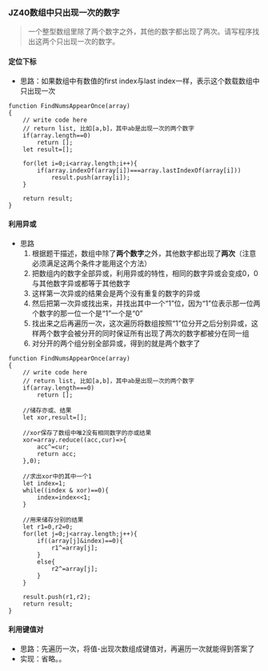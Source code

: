 ### JZ40数组中只出现一次的数字
> 一个整型数组里除了两个数字之外，其他的数字都出现了两次。请写程序找出这两个只出现一次的数字。

#### 定位下标
- 思路：如果数组中有数值的first index与last index一样，表示这个数载数组中只出现一次

```
function FindNumsAppearOnce(array)
{
    // write code here
    // return list, 比如[a,b]，其中ab是出现一次的两个数字
    if(array.length==0)
        return [];
    let result=[];
    
    for(let i=0;i<array.length;i++){
        if(array.indexOf(array[i])===array.lastIndexOf(array[i]))
            result.push(array[i]);
    }
    
    return result;
}
```

#### 利用异或
- 思路
	1. 根据题干描述，数组中除了**两个数字**之外，其他数字都出现了**两次**（注意必须满足这两个条件才能用这个方法）
	2. 把数组内的数字全部异或，利用异或的特性，相同的数字异或会变成0，0与其他数字异或都等于其他数字
	3. 这样第一次异或的结果会是两个没有重复的数字的异或
	4. 然后把第一次异或找出来，并找出其中一个“1”位，因为“1”位表示那一位两个数字的那一位一个是“1”一个是“0”
	5. 找出来之后再遍历一次，这次遍历将数组按照“1”位分开之后分别异或，这样两个数字会被分开的同时保证所有出现了两次的数字都被分在同一组
	6. 对分开的两个组分别全部异或，得到的就是两个数字了

```
function FindNumsAppearOnce(array)
{
    // write code here
    // return list, 比如[a,b]，其中ab是出现一次的两个数字
    if(array.length===0)
        return [];
    
    //储存亦或、结果
    let xor,result=[];
    
    //xor保存了数组中唯2没有相同数字的亦或结果
    xor=array.reduce((acc,cur)=>{
    	acc^=cur;
    	return acc;
    },0);
    
    //求出xor中的其中一个1
    let index=1;
    while((index & xor)==0){
    	index=index<<1;
    }
    
    //用来储存分别的结果
    let r1=0,r2=0;
    for(let j=0;j<array.length;j++){
    	if((array[j]&index)==0){
    		r1^=array[j];
    	}
    	else{
    		r2^=array[j];
    	}
    }
    
    result.push(r1,r2);
    return result;
}
```

#### 利用键值对
- 思路：先遍历一次，将值-出现次数组成键值对，再遍历一次就能得到答案了
- 实现：省略。。
